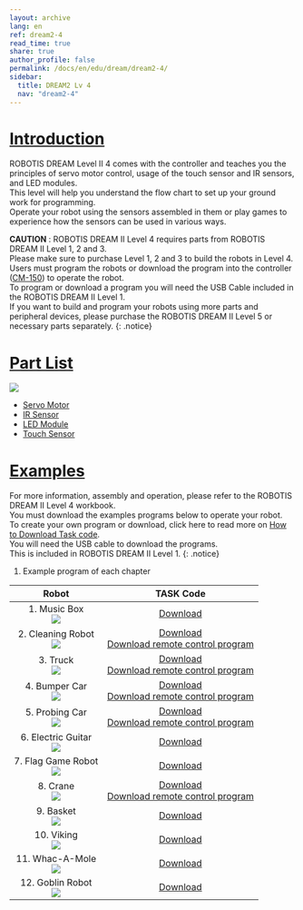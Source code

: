 ```yaml
---
layout: archive
lang: en
ref: dream2-4
read_time: true
share: true
author_profile: false
permalink: /docs/en/edu/dream/dream2-4/
sidebar:
  title: DREAM2 Lv 4
  nav: "dream2-4"
---
```


# [Introduction](#introduction)

ROBOTIS DREAM Level II 4 comes with the controller and teaches you the principles of servo motor control, usage of the touch sensor and IR sensors, and LED modules.  
This level will help you understand the flow chart to set up your ground work for programming.  
Operate your robot using the sensors assembled in them or play games to experience how the sensors can be used in various ways.

**CAUTION** : ROBOTIS DREAM II Level 4 requires parts from ROBOTIS DREAM II Level 1, 2 and 3.  
Please make sure to purchase Level 1, 2 and 3 to build the robots in Level 4.  
Users must program the robots or download the program into the controller ([CM-150]) to operate the robot.  
To program or download a program you will need the USB Cable included in the ROBOTIS DREAM II Level 1.  
If you want to build and program your robots using more parts and peripheral devices, please purchase the ROBOTIS DREAM II Level 5 or necessary parts separately.
{: .notice}

# [Part List](#part-list)

![](/assets/images/edu/dream/dream2/ROBOTIS_DREAMⅡ_LV4_EN_PartList.jpg)

- [Servo Motor]
- [IR Sensor]
- [LED Module]
- [Touch Sensor]

# [Examples](#examples)

For more information, assembly and operation, please refer to the ROBOTIS DREAM II Level 4 workbook.  
You must download the examples programs below to operate your robot.  
To create your own program or download, click here to read more on [How to Download Task code].  
You will need the USB cable to download the programs.  
This is included in ROBOTIS DREAM II Level 1.
{: .notice}

1. Example program of each chapter

|                                      Robot                                      |                            TASK Code                            |
|:-------------------------------------------------------------------------------:|:---------------------------------------------------------------:|
|       1. Music Box<br />![](/assets/images/edu/dream/dream1-3_orgol.jpg)        |                        [Download][ex_01]                        |
| 2. Cleaning Robot<br />![](/assets/images/edu/dream/dream1-3_cleaningrobot.jpg) | [Download][ex_02]<br>[Download remote control program][ex_02-1] |
|         3. Truck<br />![](/assets/images/edu/dream/dream1-3_truck.jpg)          | [Download][ex_03]<br>[Download remote control program][ex_03-1] |
|     4. Bumper Car<br />![](/assets/images/edu/dream/dream1-3_bumpercar.jpg)     | [Download][ex_04]<br>[Download remote control program][ex_04-1] |
|    5. Probing Car<br />![](/assets/images/edu/dream/dream1-3_probingcar.jpg)    | [Download][ex_05]<br>[Download remote control program][ex_05-1] |
|    6. Electric Guitar<br />![](/assets/images/edu/dream/dream1-3_guitar.jpg)    |                        [Download][ex_06]                        |
|   7. Flag Game Robot<br />![](/assets/images/edu/dream/dream1-3_flaggame.jpg)   |                        [Download][ex_07]                        |
|         8. Crane<br />![](/assets/images/edu/dream/dream1-3_crane.jpg)          | [Download][ex_08]<br>[Download remote control program][ex_08-1] |
|        9. Basket<br />![](/assets/images/edu/dream/dream1-3_basket.jpg)         |                        [Download][ex_09]                        |
|        10. Viking<br />![](/assets/images/edu/dream/dream1-3_viking.jpg)        |                        [Download][ex_10]                        |
|    11. Whac-A-Mole<br />![](/assets/images/edu/dream/dream1-3_whacamole.jpg)    |                        [Download][ex_11]                        |
|     12. Goblin Robot<br />![](/assets/images/edu/dream/dream1-3_goblin.jpg)     |                        [Download][ex_12]                        |

[CM-150]: /docs/en/parts/controller/cm-150/
[Servo Motor]: /docs/en/parts/motor/servo_motor/
[IR Sensor]: /docs/en/parts/sensor/irss-10/
[LED Module]: /docs/en/parts/display/lm-10/
[Touch Sensor]: /docs/en/parts/sensor/ts-10/
[How to Download Task code]: /docs/en/faq/download_task_code/#cm-150
[ex_01]: http://www.robotis.com/service/download.php?no=1607
[ex_02]: http://www.robotis.com/service/download.php?no=1600
[ex_02-1]: http://www.robotis.com/service/download.php?no=1599
[ex_03]: http://www.robotis.com/service/download.php?no=1611
[ex_03-1]: http://www.robotis.com/service/download.php?no=1610
[ex_04]: http://www.robotis.com/service/download.php?no=1598
[ex_04-1]: http://www.robotis.com/service/download.php?no=1597
[ex_05]: http://www.robotis.com/service/download.php?no=1609
[ex_05-1]: http://www.robotis.com/service/download.php?no=1608
[ex_06]: http://www.robotis.com/service/download.php?no=1605
[ex_07]: http://www.robotis.com/service/download.php?no=1604
[ex_08]: http://www.robotis.com/service/download.php?no=1602
[ex_08-1]: http://www.robotis.com/service/download.php?no=1601
[ex_09]: http://www.robotis.com/service/download.php?no=1603
[ex_10]: http://www.robotis.com/service/download.php?no=1612
[ex_11]: http://www.robotis.com/service/download.php?no=1606
[ex_12]: http://www.robotis.com/service/download.php?no=1596
